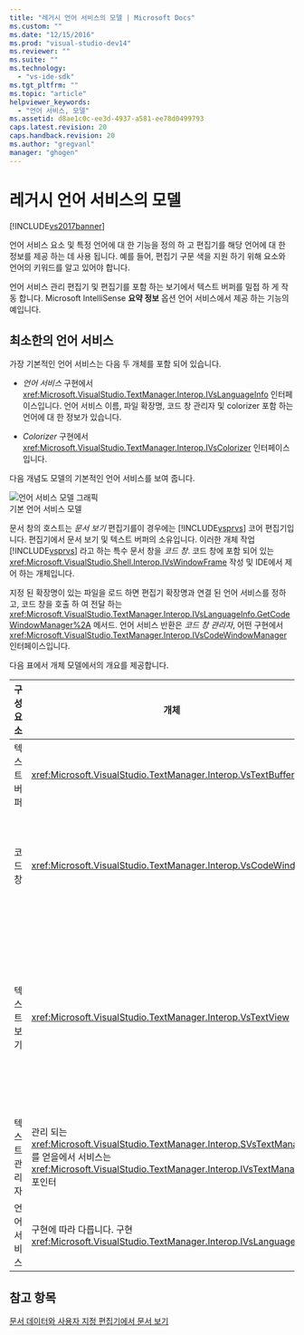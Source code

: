 ```yaml
---
title: "레거시 언어 서비스의 모델 | Microsoft Docs"
ms.custom: ""
ms.date: "12/15/2016"
ms.prod: "visual-studio-dev14"
ms.reviewer: ""
ms.suite: ""
ms.technology: 
  - "vs-ide-sdk"
ms.tgt_pltfrm: ""
ms.topic: "article"
helpviewer_keywords: 
  - "언어 서비스, 모델"
ms.assetid: d8ae1c0c-ee3d-4937-a581-ee78d0499793
caps.latest.revision: 20
caps.handback.revision: 20
ms.author: "gregvanl"
manager: "ghogen"
---
```

# 레거시 언어 서비스의 모델
[!INCLUDE[vs2017banner](../../code-quality/includes/vs2017banner.md)]

언어 서비스 요소 및 특정 언어에 대 한 기능을 정의 하 고 편집기를 해당 언어에 대 한 정보를 제공 하는 데 사용 됩니다.  예를 들어, 편집기 구문 색을 지원 하기 위해 요소와 언어의 키워드를 알고 있어야 합니다.  
  
 언어 서비스 관리 편집기 및 편집기를 포함 하는 보기에서 텍스트 버퍼를 밀접 하 게 작동 합니다.  Microsoft IntelliSense  **요약 정보** 옵션 언어 서비스에서 제공 하는 기능의 예입니다.  
  
## 최소한의 언어 서비스  
 가장 기본적인 언어 서비스는 다음 두 개체를 포함 되어 있습니다.  
  
-   *언어 서비스*  구현에서 <xref:Microsoft.VisualStudio.TextManager.Interop.IVsLanguageInfo> 인터페이스입니다.  언어 서비스 이름, 파일 확장명, 코드 창 관리자 및 colorizer 포함 하는 언어에 대 한 정보가 있습니다.  
  
-   *Colorizer*  구현에서 <xref:Microsoft.VisualStudio.TextManager.Interop.IVsColorizer> 인터페이스입니다.  
  
 다음 개념도 모델의 기본적인 언어 서비스를 보여 줍니다.  
  
 ![언어 서비스 모델 그래픽](../../extensibility/media/vslanguageservicemodel.png "vsLanguageServiceModel")  
기본 언어 서비스 모델  
  
 문서 창의 호스트는  *문서 보기*  편집기를이 경우에는 [!INCLUDE[vsprvs](../../code-quality/includes/vsprvs_md.md)] 코어 편집기입니다.  편집기에서 문서 보기 및 텍스트 버퍼의 소유입니다.  이러한 개체 작업 [!INCLUDE[vsprvs](../../code-quality/includes/vsprvs_md.md)] 라고 하는 특수 문서 창을  *코드 창*.  코드 창에 포함 되어 있는 <xref:Microsoft.VisualStudio.Shell.Interop.IVsWindowFrame> 작성 및 IDE에서 제어 하는 개체입니다.  
  
 지정 된 확장명이 있는 파일을 로드 하면 편집기 확장명과 연결 된 언어 서비스를 정하고, 코드 창을 호출 하 여 전달 하는 <xref:Microsoft.VisualStudio.TextManager.Interop.IVsLanguageInfo.GetCodeWindowManager%2A> 메서드.  언어 서비스 반환은  *코드 창 관리자*, 어떤 구현에서 <xref:Microsoft.VisualStudio.TextManager.Interop.IVsCodeWindowManager> 인터페이스입니다.  
  
 다음 표에서 개체 모델에서의 개요를 제공합니다.  
  
|구성 요소|개체|Function|  
|-----------|--------|--------------|  
|텍스트 버퍼|<xref:Microsoft.VisualStudio.TextManager.Interop.VsTextBuffer>|유니코드 읽기 텍스트 스트림입니다.  다른 인코딩을 사용 하는 텍스트에 대 한 수 있습니다.|  
|코드 창|<xref:Microsoft.VisualStudio.TextManager.Interop.VsCodeWindow>|하나 이상의 텍스트 뷰는 문서 창입니다.  때 [!INCLUDE[vsprvs](../../code-quality/includes/vsprvs_md.md)] 는 다중 문서 인터페이스 \(MDI\) 모드에서 코드 창이 MDI 자식입니다.|  
|텍스트 보기|<xref:Microsoft.VisualStudio.TextManager.Interop.VsTextView>|이동 하는 키보드와 마우스를 사용 하 여 텍스트를 볼 수 있는 창입니다.  편집자와 사용자에 게 텍스트 보기에 나타납니다.  일반 편집기 창, 출력 창 및 직접 실행 창에서 텍스트 뷰를 사용할 수 있습니다.  또한 코드 창 내에서 하나 이상의 텍스트 보기를 구성할 수 있습니다.|  
|텍스트 관리자|관리 되는 <xref:Microsoft.VisualStudio.TextManager.Interop.SVsTextManager> 를 얻을에서 서비스는 <xref:Microsoft.VisualStudio.TextManager.Interop.IVsTextManager> 포인터|앞에서 설명한 모든 구성 요소에서 공유 하는 일반적인 정보를 유지 관리 하는 구성 요소입니다.|  
|언어 서비스|구현에 따라 다릅니다. 구현<xref:Microsoft.VisualStudio.TextManager.Interop.IVsLanguageInfo>|편집기 구문 강조 표시, 문 완성 및 중괄호 일치 하는 언어 관련 정보를 제공 하는 개체입니다.|  
  
## 참고 항목  
 [문서 데이터와 사용자 지정 편집기에서 문서 보기](../../extensibility/document-data-and-document-view-in-custom-editors.md)